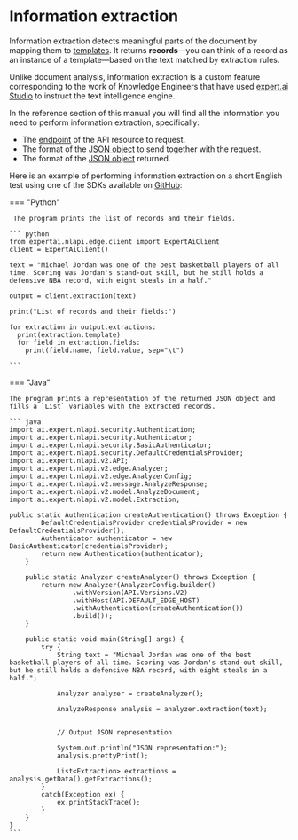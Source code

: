 # Information extraction

Information extraction detects meaningful parts of the document by mapping them to [templates](../templates/index.md). It returns **records**&mdash;you can think of a record as an instance of a template&mdash;based on the text matched by extraction rules.

Unlike document analysis, information extraction is a custom feature corresponding to the work of Knowledge Engineers that have used <a href="https://docs.expert.ai/studio/latest/" target="_blank">expert.ai Studio</a> to instruct the text intelligence engine.

In the reference section of this manual you will find all the information you need to perform information extraction, specifically:

- The [endpoint](../../reference/endpoints/index.md) of the API resource to request.
- The format of the [JSON object](../../reference/request/extraction/index.md) to send together with the request.
- The format of the [JSON object](../../reference/output/extraction/index.md) returned.

Here is an example of performing information extraction on a short English test using one of the SDKs available on <a href="https://github.com/therealexpertai/" target="_blank">GitHub</a>:

=== "Python"
    
     The program prints the list of records and their fields.

    ``` python
    from expertai.nlapi.edge.client import ExpertAiClient
    client = ExpertAiClient()

    text = "Michael Jordan was one of the best basketball players of all time. Scoring was Jordan's stand-out skill, but he still holds a defensive NBA record, with eight steals in a half."

    output = client.extraction(text)

    print("List of records and their fields:")

    for extraction in output.extractions:
      print(extraction.template)
      for field in extraction.fields:
        print(field.name, field.value, sep="\t")

    ```

=== "Java"
    
    The program prints a representation of the returned JSON object and fills a `List` variables with the extracted records.
        
    ``` java
    import ai.expert.nlapi.security.Authentication;
    import ai.expert.nlapi.security.Authenticator;
    import ai.expert.nlapi.security.BasicAuthenticator;
    import ai.expert.nlapi.security.DefaultCredentialsProvider;
    import ai.expert.nlapi.v2.API;
    import ai.expert.nlapi.v2.edge.Analyzer;
    import ai.expert.nlapi.v2.edge.AnalyzerConfig;
    import ai.expert.nlapi.v2.message.AnalyzeResponse;
    import ai.expert.nlapi.v2.model.AnalyzeDocument;
	import ai.expert.nlapi.v2.model.Extraction;

    public static Authentication createAuthentication() throws Exception {
            DefaultCredentialsProvider credentialsProvider = new DefaultCredentialsProvider();
            Authenticator authenticator = new BasicAuthenticator(credentialsProvider);
            return new Authentication(authenticator);
        }

        public static Analyzer createAnalyzer() throws Exception {
            return new Analyzer(AnalyzerConfig.builder()
                    .withVersion(API.Versions.V2)
					.withHost(API.DEFAULT_EDGE_HOST)
                    .withAuthentication(createAuthentication())
                    .build());
        }

        public static void main(String[] args) {
            try {
                String text = "Michael Jordan was one of the best basketball players of all time. Scoring was Jordan's stand-out skill, but he still holds a defensive NBA record, with eight steals in a half.";

                Analyzer analyzer = createAnalyzer();

                AnalyzeResponse analysis = analyzer.extraction(text);


                // Output JSON representation

                System.out.println("JSON representation:");
                analysis.prettyPrint();
				
				List<Extraction> extractions = analysis.getData().getExtractions();
            }
            catch(Exception ex) {
                ex.printStackTrace();
            }
        }
    }
    ```

